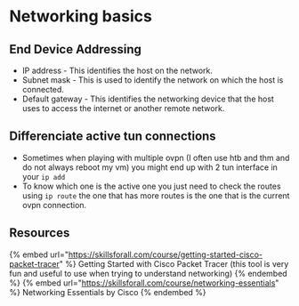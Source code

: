 # Networking basics

## End Device Addressing

- IP address - This identifies the host on the network.
- Subnet mask - This is used to identify the network on which the host is connected.
- Default gateway - This identifies the networking device that the host uses to access the internet or another remote network.

## Differenciate active tun connections

- Sometimes when playing with multiple ovpn (I often use htb and thm and do not always reboot my vm) you might end up with 2 tun interface in your `ip add`
- To know which one is the active one you just need to check the routes using `ip route` the one that has more routes is the one that is the current ovpn connection.

## Resources

{% embed url="https://skillsforall.com/course/getting-started-cisco-packet-tracer" %} Getting Started with Cisco Packet Tracer (this tool is very fun and useful to use when trying to understand networking) {% endembed %}
{% embed url="https://skillsforall.com/course/networking-essentials" %} Networking Essentials by Cisco {% endembed %}
